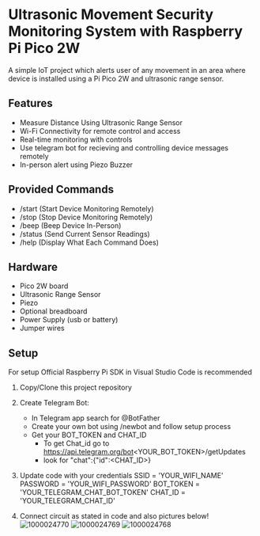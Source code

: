 # Ultrasonic Movement Security Monitoring System with Raspberry Pi Pico 2W

A simple IoT project which alerts user of any movement in an area where device is installed using a Pi Pico 2W and ultrasonic range sensor.

## Features

- Measure Distance Using Ultrasonic Range Sensor
- Wi-Fi Connectivity for remote control and access
- Real-time monitoring with controls
- Use telegram bot for recieving and controlling device messages remotely
- In-person alert using Piezo Buzzer

## Provided Commands
- /start         (Start Device Monitoring Remotely)
- /stop          (Stop Device Monitoring Remotely)
- /beep          (Beep Device In-Person)
- /status        (Send Current Sensor Readings)
- /help          (Display What Each Command Does)

## Hardware

- Pico 2W board
- Ultrasonic Range Sensor
- Piezo
- Optional breadboard
- Power Supply (usb or battery)
- Jumper wires

## Setup
For setup Official Raspberry Pi SDK in Visual Studio Code is recommended

1. Copy/Clone this project repository

2. Create Telegram Bot:
   - In Telegram app search for @BotFather
   - Create your own bot using /newbot and follow setup process
   - Get your BOT_TOKEN and CHAT_ID
       - To get Chat_id go to https://api.telegram.org/bot<YOUR_BOT_TOKEN>/getUpdates
       - look for "chat":{"id":<CHAT_ID>}

3. Update code with your credentials
   SSID = 'YOUR_WIFI_NAME'
   PASSWORD = 'YOUR_WIFI_PASSWORD'
   BOT_TOKEN = 'YOUR_TELEGRAM_CHAT_BOT_TOKEN'
   CHAT_ID = 'YOUR_TELEGRAM_CHAT_ID'

4. Connect circuit as stated in code and also pictures below!
![1000024770](https://github.com/user-attachments/assets/2d6f644a-d1ab-4251-bfca-ccc19a1fd677)
![1000024769](https://github.com/user-attachments/assets/82c02e4f-891b-4642-b11f-ab6765d59485)
![1000024768](https://github.com/user-attachments/assets/1002c1ed-7ecc-4786-8b57-227ecc59342d)


